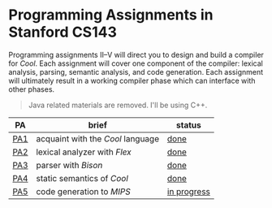 # Programming Assignments in Stanford CS143

Programming assignments II–V will direct you to design and build a compiler for *Cool*. Each assignment
will cover one component of the compiler: lexical analysis, parsing, semantic analysis, and code generation.
Each assignment will ultimately result in a working compiler phase which can interface with other phases.

> Java related materials are removed. I'll be using C++.

| PA  | brief  | status |
|-----|--------|--------|
| [PA1](handouts/PA1.pdf) | acquaint with the *Cool* language | [done](assignments/PA1/) |
| [PA2](handouts/PA2.pdf) | lexical analyzer with *Flex* | [done](assignments/PA2/) |
| [PA3](handouts/PA3.pdf) | parser with *Bison* | [done](assignments/PA3/) |
| [PA4](handouts/PA4.pdf) | static semantics of *Cool* | [done](assignments/PA4/) |
| [PA5](handouts/PA5.pdf) | code generation to *MIPS* | [in progress](assignments/PA5/) |
